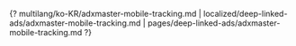 {? multilang/ko-KR/adxmaster-mobile-tracking.md | localized/deep-linked-ads/adxmaster-mobile-tracking.md | pages/deep-linked-ads/adxmaster-mobile-tracking.md ?}
